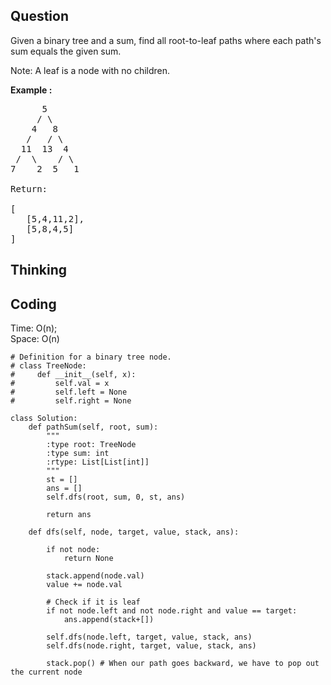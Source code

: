 ## Question
Given a binary tree and a sum, find all root-to-leaf paths where each path's sum equals the given sum.<br>

Note: A leaf is a node with no children.

**Example :**   
<pre>
      5
     / \
    4   8
   /   / \
  11  13  4
 /  \    / \
7    2  5   1

Return:

[
   [5,4,11,2],
   [5,8,4,5]
]
</pre>

## Thinking


## Coding
Time: O(n); <br>
Space: O(n)
```python3
# Definition for a binary tree node.
# class TreeNode:
#     def __init__(self, x):
#         self.val = x
#         self.left = None
#         self.right = None

class Solution:
    def pathSum(self, root, sum):
        """
        :type root: TreeNode
        :type sum: int
        :rtype: List[List[int]]
        """
        st = []
        ans = []
        self.dfs(root, sum, 0, st, ans)
        
        return ans
    
    def dfs(self, node, target, value, stack, ans):
        
        if not node:
            return None
        
        stack.append(node.val)
        value += node.val
        
        # Check if it is leaf
        if not node.left and not node.right and value == target:
            ans.append(stack+[])
        
        self.dfs(node.left, target, value, stack, ans)
        self.dfs(node.right, target, value, stack, ans)
        
        stack.pop() # When our path goes backward, we have to pop out the current node 
```

